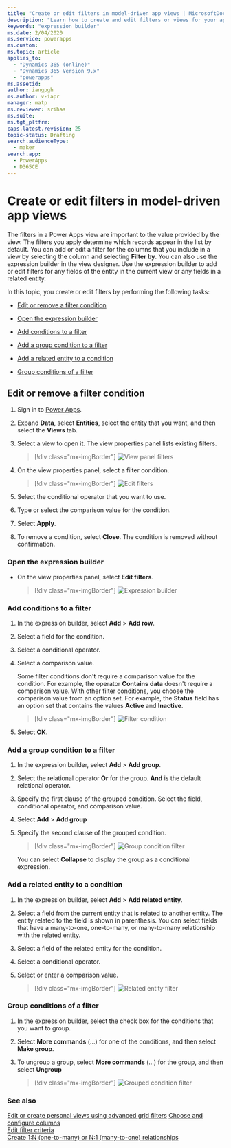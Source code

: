 ```yaml
---
title: "Create or edit filters in model-driven app views | MicrosoftDocs"
description: "Learn how to create and edit filters or views for your app"
keywords: "expression builder"
ms.date: 2/04/2020
ms.service: powerapps
ms.custom: 
ms.topic: article
applies_to: 
  - "Dynamics 365 (online)"
  - "Dynamics 365 Version 9.x"
  - "powerapps"
ms.assetid: 
author: iangpgh
ms.author: v-iapr
manager: matp
ms.reviewer: srihas
ms.suite: 
ms.tgt_pltfrm: 
caps.latest.revision: 25
topic-status: Drafting
search.audienceType: 
  - maker
search.app: 
  - PowerApps
  - D365CE
---
```


# Create or edit filters in model-driven app views

<a name="BKMK_CreateOrEditViewFilters"></a>   

The filters in a Power Apps view are important to the value provided by the view. The filters you apply determine which records appear in the list by default. You can add or edit a filter for the columns that you include in a view by selecting the column and selecting **Filter by**. You can also use the expression builder in the view designer. Use the expression builder to add or edit filters for any fields of the entity in the current view or any fields in a related entity. 

In this topic, you create or edit filters by performing the following tasks:

-   [Edit or remove a filter condition](create-edit-view-filters.md#edit-or-remove-a-filter-condition)

-   [Open the expression builder](create-edit-view-filters.md#open-the-expression-builder)

-   [Add conditions to a filter](create-edit-view-filters.md#add-conditions-to-a-filter)

-   [Add a group condition to a filter](create-edit-view-filters.md#add-a-group-condition-to-a-filter)

-   [Add a related entity to a condition](create-edit-view-filters.md#add-a-related-entity-to-a-condition)

-   [Group conditions of a filter](create-edit-view-filters.md#group-conditions-of-a-filter)

## Edit or remove a filter condition

1. Sign in to [Power Apps](https://make.powerapps.com/?utm_source=padocs&utm_medium=linkinadoc&utm_campaign=referralsfromdoc).  

2. Expand **Data**, select **Entities**, select the entity that you want, and then select the **Views** tab.

3. Select a view to open it. The view properties panel lists existing filters.

    > [!div class="mx-imgBorder"] 
    > ![View panel filters](media/views-panel-filters.png "View panel filters")

4. On the view properties panel, select a filter condition.

    > [!div class="mx-imgBorder"] 
    > ![Edit filters](media/edit-filter-viewpanel.png "Edit filters")

5. Select the conditional operator that you want to use.

6. Type or select the comparison value for the condition.

7. Select **Apply**.

8. To remove a condition, select **Close**. The condition is removed without confirmation.

### Open the expression builder

- On the view properties panel, select **Edit filters**.

    > [!div class="mx-imgBorder"] 
    > ![Expression builder](media/edit-create-filters.png "Expression builder")

### Add conditions to a filter

1. In the expression builder, select **Add** > **Add row**.

2. Select a field for the condition.

3. Select a conditional operator.

4. Select a comparison value.  

    Some filter conditions don't require a comparison value for the condition. For example, the operator **Contains data** doesn't require a comparison value. With other filter conditions, you choose the comparison value from an option set. For example, the **Status** field has an option set that contains the values **Active** and **Inactive**.

    > [!div class="mx-imgBorder"] 
    > ![Filter condition](media/add-condition-filter.png "Filter condition")

5. Select **OK**.

### Add a group condition to a filter

1. In the expression builder, select **Add** > **Add group**.

2. Select the relational operator **Or** for the group. **And** is the default relational operator.

3. Specify the first clause of the grouped condition. Select the field, conditional operator, and comparison value.

4. Select **Add** > **Add group**

5. Specify the second clause of the grouped condition.

    > [!div class="mx-imgBorder"] 
    > ![Group condition filter](media/add-group-filter.png "Group condition filter")

    You can select **Collapse** to display the group as a conditional expression.

### Add a related entity to a condition

1. In the expression builder, select **Add** > **Add related entity**.

2. Select a field from the current entity that is related to another entity. The entity related to the field is shown in parenthesis. You can select fields that have a many-to-one, one-to-many, or many-to-many relationship with the related entity.

3. Select a field of the related entity for the condition.

4. Select a conditional operator.

5. Select or enter a comparison value.

    > [!div class="mx-imgBorder"] 
    > ![Related entity filter](media/add-relatedentity-filter.png "Related entity filter")

### Group conditions of a filter

1. In the expression builder, select the check box for the conditions that you want to group.

2. Select **More commands** (...) for one of the conditions, and then select **Make group**.

3. To ungroup a group, select **More commands** (...) for the group, and then select **Ungroup**

    > [!div class="mx-imgBorder"] 
    > ![Grouped condition filter](media/group-conditions-filter.png "Grouped condition filter")

### See also
[Edit or create personal views using advanced grid filters](../../user/grid-filters-advanced.md)
[Choose and configure columns](choose-and-configure-columns.md)  
[Edit filter criteria](edit-filter-criteria.md)  
[Create 1:N (one-to-many) or N:1 (many-to-one) relationships](../common-data-service/create-edit-1n-relationships.md)
